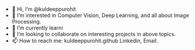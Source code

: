 - 👋 Hi, I’m @kuldeeppurohit
- 👀 I’m interested in Computer Vision, Deep Learning, and all about Image Processing.
- 🌱 I’m currently learni
- 💞️ I’m looking to collaborate on interesting projects in above topics.
- 📫 How to reach me: kuldeeppurohit.github Linkedin, Email.

<!---
kuldeeppurohit/kuldeeppurohit is a ✨ special ✨ repository because its `README.md` (this file) appears on your GitHub profile.
You can click the Preview link to take a look at your changes.
--->
